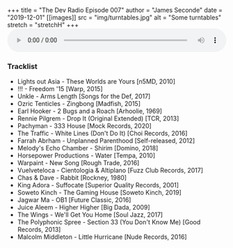 +++
title = "The Dev Radio Episode 007"
author = "James Seconde"
date = "2019-12-01"
[[images]]
  src = "img/turntables.jpg"
  alt = "Some turntables"
  stretch = "stretchH"
+++
<AUDIO
    style="width:100%;"
    controls
    src="https://devtheatre.s3-eu-west-1.amazonaws.com/The+Dev+Radio+007.mp3">
    Your browser does not support the
    <code>audio</code> element.
</AUDIO>

### Tracklist

* Lights out Asia - These Worlds are Yours [n5MD, 2010]
* !!! - Freedom '15 [Warp, 2015]
* Unkle - Arms Length [Songs for the Def, 2017]
* Ozric Tenticles - Zingbong [Madfish, 2015]
* Earl Hooker - 2 Bugs and a Roach [Arhoolie, 1969]
* Rennie Pilgrem - Drop It (Original Extended) [TCR, 2013]
* Pachyman - 333 House [Mock Records, 2020]
* The Traffic - White Lines (Don't Do It) [Choi Records, 2016]
* Farrah Abrham - Unplanned Parenthood [Self-released, 2012]
* Melody's Echo Chamber - Shirim [Domino, 2018]
* Horsepower Productions - Water [Tempa, 2010]
* Warpaint - New Song [Rough Trade, 2016]
* Vuelveteloca - Cientologia & Altiplano [Fuzz Club Records, 2017]
* Chas & Dave - Rabbit [Rockney, 1980]
* King Adora - Suffocate [Superior Quality Records, 2001]
* Soweto Kinch - The Gaming House [Soweto Kinch, 2019]
* Jagwar Ma - OB1 [Future Classic, 2016]
* Juice Aleem - Higher Higher [Big Dada, 2009]
* The Wings - We'll Get You Home [Soul Jazz, 2017]
* The Polyphonic Spree - Section 33 (You Don't Know Me) [Good Records, 2013]
* Malcolm Middleton - Little Hurricane [Nude Records, 2016]